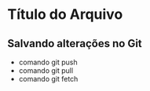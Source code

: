 # Título do Arquivo

## Salvando alterações no Git
* comando git push
* comando git pull
* comando git fetch
